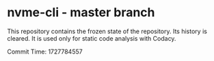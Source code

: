 # nvme-cli - master branch

This repository contains the frozen state of the repository.
Its history is cleared. It is used only for static code
analysis with Codacy.

Commit Time: 1727784557